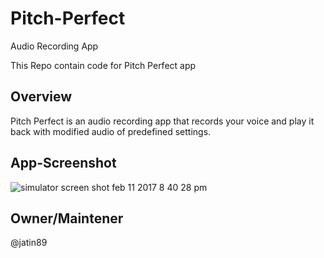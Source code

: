 # Pitch-Perfect
Audio Recording App

This Repo contain code for Pitch Perfect app

## Overview

Pitch Perfect is an audio recording app that records your voice and play it back with modified audio of predefined settings.

## App-Screenshot
![simulator screen shot feb 11 2017 8 40 28 pm](https://cloud.githubusercontent.com/assets/8715819/22859214/73b94d8a-f09a-11e6-8ef9-40826302ab88.png)

## Owner/Maintener

@jatin89
